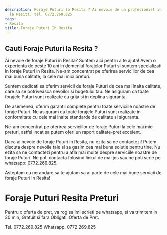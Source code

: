 ```yaml
---
description: Foraje Puturi la Resita ? Ai nevoie de un profesionist in Foraje Puturi
  la Resita. tel. 0772.269.825
tags:
- Resita
title: Foraje Puturi In Resita
---
```



## Cauti Foraje Puturi la Resita ?

Ai nevoie de foraje Puturi in Resita? Suntem aici pentru a te ajuta! Avem o experienta de peste 10 ani in domeniul forajelor Puturi si suntem specializati in foraje Puturi in Resita. Ne-am concentrat pe oferirea serviciilor de cea mai buna calitate, la cele mai mici preturi.

Suntem dedicati sa oferim servicii de foraje Puturi de cea mai inalta calitate, care sa se potriveasca nevoilor si bugetului tau. Ne asiguram ca toate forajele Puturi sunt realizate cu grija si in deplina siguranta.

De asemenea, oferim garantii complete pentru toate serviciile noastre de foraje Puturi. Ne asiguram ca toate forajele Puturi sunt realizate in conformitate cu cele mai inalte standarde de calitate si siguranta.

Ne-am concentrat pe oferirea serviciilor de foraje Puturi la cele mai mici preturi, astfel incat sa putem oferi un raport calitate-pret excelent.

Daca ai nevoie de foraje Puturi in Resita, nu ezita sa ne contactezi! Putem discuta despre nevoile tale si sa gasim cea mai buna solutie pentru tine. Nu ezita sa ne contactezi pentru a afla mai multe despre serviciile noastre de foraje Puturi. Ne poti contacta folosind linkul de mai jos sau ne poti scrie pe whatsapp: 0772.269.825. 

Asteptam cu nerabdare sa te ajutam sa ai parte de cele mai bune servicii de foraje Puturi in Resita!

# Foraje Puturi Resita Preturi
Pentru o oferta de pret, va rog sa imi scrieti pe whatsapp, si va trimitem in 30 min, Gratuit si fara Obligatii Oferta de Pret.

Tel. 0772.269.825
Whatsapp. 0772.269.825